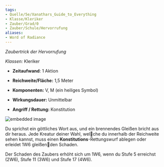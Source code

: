 ```yaml
---
tags: 
- Quelle/5e/Xanathars_Guide_to_Everything
- Klasse/Kleriker
- Zauber/Grad/0
- Zauber/Schule/Hervorrufung
aliases: 
- Word of Radiance
---
```

_Zaubertrick der Hervorrufung_

_Klassen:_ Kleriker

*   **Zeitaufwand**: 1 Aktion
    
*   **Reichweite/Fläche:** 1,5 Meter
    
*   **Komponenten:** V, M (ein heiliges Symbol)
    
*   **Wirkungsdauer:** Unmittelbar
    
*   **Angriff / Rettung:** Konstitution
    

![embedded image](https://assets.legendkeeper.com/cbe1b85a-90f7-4ce8-b388-963096adfe33.webp "Attachment")

Du sprichst ein göttliches Wort aus, und ein brennendes Gleißen bricht aus dir heraus. Jede Kreatur deiner Wahl, welche du innerhalb der Reichweite sehen kannst, muss einen **Konstitutions**\-Rettungswurf ablegen oder erleidet 1W6 gleißenden Schaden.

Der Schaden des Zaubers erhöht sich um 1W6, wenn du Stufe 5 erreichst (2W6), Stufe 11 (3W6) und Stufe 17 (4W6).
